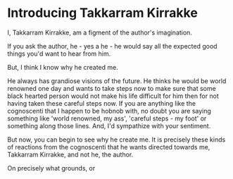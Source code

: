 # Introducing Takkarram Kirrakke

I, Takkarram Kirrakke, am a figment of the author's imagination.

If you ask the author, he - yes a he - he would say all the expected good things you'd want to hear from him.

But, I think I know why he created me.

He always has grandiose visions of the future.
He thinks he would be world renowned one day and wants to take steps now to make sure that some black hearted person would not make his life difficult for him then for not having taken these careful steps now. 
If you are anything like the cognoscenti that I happen to be hobnob with, no doubt you are saying something like 'world renowned, my ass', 'careful steps - my foot' or something along those lines.
And, I'd sympathize with your sentiment.

But now, you can begin to see why he create me.
It is precisely these kinds of reactions from the cognoscenti that he wants directed towards me, Takkarram Kirrakke, and not he, the author.




On precisely what grounds, or 